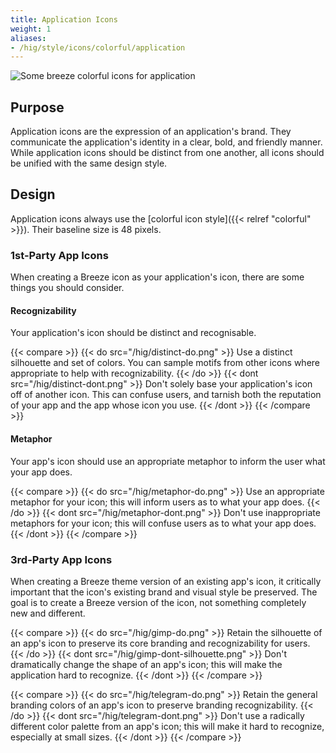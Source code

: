 ```yaml
---
title: Application Icons
weight: 1
aliases:
- /hig/style/icons/colorful/application
---
```


![Some breeze colorful icons for application](/hig/icon-applications.png)

Purpose
-------

Application icons are the expression of an application's brand. They
communicate the application's identity in a clear, bold, and friendly
manner. While application icons should be distinct from one another, all
icons should be unified with the same design style.

Design
------

Application icons always use the [colorful icon style]({{< relref "colorful" >}}).
Their baseline size is 48 pixels.

### 1st-Party App Icons

When creating a Breeze icon as your application's icon, there are some
things you should consider.

#### Recognizability

Your application's icon should be distinct and recognisable.

{{< compare >}}
{{< do src="/hig/distinct-do.png" >}}
Use a distinct silhouette and set of colors. You can sample motifs from
other icons where appropriate to help with recognizability.
{{< /do >}}
{{< dont src="/hig/distinct-dont.png" >}}
Don't solely base your application's icon off of another icon. This can
confuse users, and tarnish both the reputation of your app and the app
whose icon you use.
{{< /dont >}}
{{< /compare >}}

#### Metaphor

Your app's icon should use an appropriate metaphor to inform the user
what your app does.

{{< compare >}}
{{< do src="/hig/metaphor-do.png" >}}
Use an appropriate metaphor for your icon; this will inform users as to
what your app does.
{{< /do >}}
{{< dont src="/hig/metaphor-dont.png" >}}
Don't use inappropriate metaphors for your icon; this will confuse users
as to what your app does.
{{< /dont >}}
{{< /compare >}}

### 3rd-Party App Icons

When creating a Breeze theme version of an existing app's icon, it
critically important that the icon's existing brand and visual style be
preserved. The goal is to create a Breeze version of the icon, not
something completely new and different.

{{< compare >}}
{{< do src="/hig/gimp-do.png" >}}
Retain the silhouette of an app's icon to preserve its core branding and
recognizability for users.
{{< /do >}}
{{< dont src="/hig/gimp-dont-silhouette.png" >}}
Don't dramatically change the shape of an app's icon; this will make the
application hard to recognize.
{{< /dont >}}
{{< /compare >}}

{{< compare >}}
{{< do src="/hig/telegram-do.png" >}}
Retain the general branding colors of an app's icon to preserve branding
recognizability.
{{< /do >}}
{{< dont src="/hig/telegram-dont.png" >}}
Don't use a radically different color palette from an app's icon; this will
make it hard to recognize, especially at small sizes.
{{< /dont >}}
{{< /compare >}}
